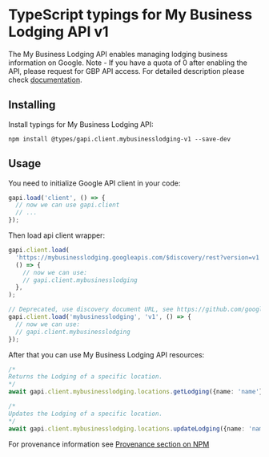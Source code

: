 # TypeScript typings for My Business Lodging API v1

The My Business Lodging API enables managing lodging business information on Google. Note - If you have a quota of 0 after enabling the API, please request for GBP API access.
For detailed description please check [documentation](https://developers.google.com/my-business/).

## Installing

Install typings for My Business Lodging API:

```
npm install @types/gapi.client.mybusinesslodging-v1 --save-dev
```

## Usage

You need to initialize Google API client in your code:

```typescript
gapi.load('client', () => {
  // now we can use gapi.client
  // ...
});
```

Then load api client wrapper:

```typescript
gapi.client.load(
  'https://mybusinesslodging.googleapis.com/$discovery/rest?version=v1',
  () => {
    // now we can use:
    // gapi.client.mybusinesslodging
  },
);
```

```typescript
// Deprecated, use discovery document URL, see https://github.com/google/google-api-javascript-client/blob/master/docs/reference.md#----gapiclientloadname----version----callback--
gapi.client.load('mybusinesslodging', 'v1', () => {
  // now we can use:
  // gapi.client.mybusinesslodging
});
```

After that you can use My Business Lodging API resources: <!-- TODO: make this work for multiple namespaces -->

```typescript
/*
Returns the Lodging of a specific location.
*/
await gapi.client.mybusinesslodging.locations.getLodging({name: 'name'});

/*
Updates the Lodging of a specific location.
*/
await gapi.client.mybusinesslodging.locations.updateLodging({name: 'name'});
```

For provenance information see [Provenance section on NPM](https://www.npmjs.com/package/@maxim_mazurok/gapi.client.mybusinesslodging-v1#Provenance:~:text=none-,Provenance,-Built%20and%20signed)
